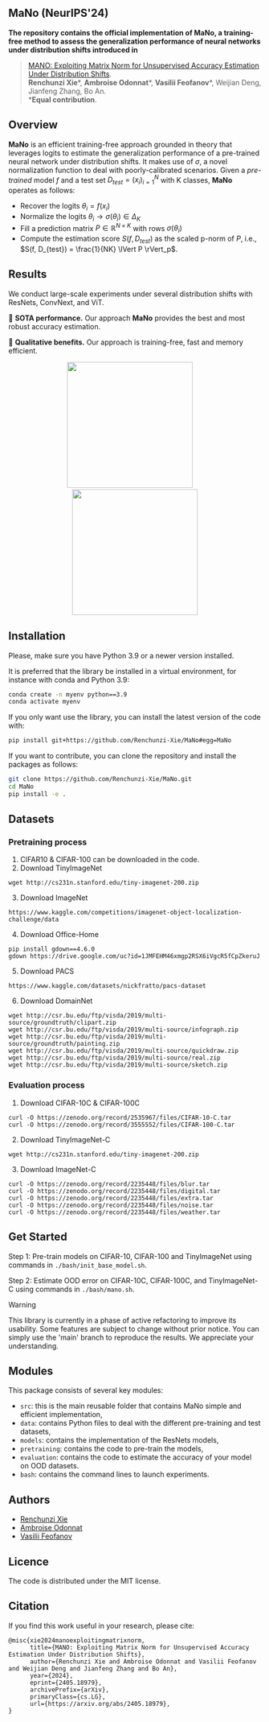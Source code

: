 ## MaNo (NeurIPS'24)
**The repository contains the official implementation of MaNo, a training-free method to assess the generalization performance of neural networks under distribution shifts introduced in** 

>[MANO: Exploiting Matrix Norm for Unsupervised Accuracy Estimation Under Distribution Shifts](https://arxiv.org/pdf/2405.18979).
><br/>**Renchunzi Xie***, **Ambroise Odonnat***, **Vasilii Feofanov***, Weijian Deng, Jianfeng Zhang, Bo An.
<br/>***Equal contribution**.

## Overview
**MaNo** is an efficient training-free approach grounded in theory that leverages logits to estimate the generalization performance of a pre-trained neural network under distribution shifts. It makes use of $\sigma$, a novel normalization function to deal with poorly-calibrated scenarios. Given a *pre-trained* model $f$ and a test set $D_{test} = (x_i)_{i=1}^N$ with K classes, **MaNo** operates as follows:
- Recover the logits $\theta_i = f(x_i)$
- Normalize the logits $\theta_i \to \sigma(\theta_i) \in \Delta_K$
- Fill a prediction matrix $P \in \mathbb{R}^{N \times K}$ with rows $\sigma(\theta_i)$
- Compute the estimation score $S(f, D_{test})$ as the scaled p-norm of $P$, i.e., $S(f, D_{test}) = \frac{1}{NK} \lVert P \rVert_p$.

## Results
We conduct large-scale experiments under several distribution shifts with ResNets, ConvNext, and ViT. 

🥇 **SOTA performance.** Our approach **MaNo** provides the best and most robust accuracy estimation.

🚀 **Qualitative benefits.** Our approach is training-free, fast and memory efficient.
<p align="center">
<img src="https://github.com/user-attachments/assets/b2baa7d4-06b6-4435-9ffc-3b730e9bc76e" height="250"> &nbsp;&nbsp;&nbsp;&nbsp;
<img src="https://github.com/user-attachments/assets/94f84f43-eabe-4d0c-9557-6a22063d2759" height="250">
</p>

## Installation
Please, make sure you have Python 3.9 or a newer version installed.

It is preferred that the library be installed in a virtual environment, for instance with conda and Python 3.9: 
```bash
conda create -n myenv python==3.9
conda activate myenv
```

If you only want use the library, you can install the latest version of the code with:
```bash
pip install git+https://github.com/Renchunzi-Xie/MaNo#egg=MaNo
```

If you want to contribute, you can clone the repository and install the packages as follows:
```bash
git clone https://github.com/Renchunzi-Xie/MaNo.git
cd MaNo
pip install -e .
```

## Datasets
### Pretraining process

1. CIFAR10 & CIFAR-100 can be downloaded in the code. 
2. Download TinyImageNet
```angular2html
wget http://cs231n.stanford.edu/tiny-imagenet-200.zip
```
3. Download ImageNet
```angular2html
https://www.kaggle.com/competitions/imagenet-object-localization-challenge/data
```
4. Download Office-Home
```angular2html
pip install gdown==4.6.0
gdown https://drive.google.com/uc?id=1JMFEHM46xmgp2RSX6iVgcR5fCpZkeruJ
```
5. Download PACS
```angular2html
https://www.kaggle.com/datasets/nickfratto/pacs-dataset
```
6. Download DomainNet
```angular2html
wget http://csr.bu.edu/ftp/visda/2019/multi-source/groundtruth/clipart.zip
wget http://csr.bu.edu/ftp/visda/2019/multi-source/infograph.zip
wget http://csr.bu.edu/ftp/visda/2019/multi-source/groundtruth/painting.zip
wget http://csr.bu.edu/ftp/visda/2019/multi-source/quickdraw.zip
wget http://csr.bu.edu/ftp/visda/2019/multi-source/real.zip
wget http://csr.bu.edu/ftp/visda/2019/multi-source/sketch.zip
```
### Evaluation process
1. Download CIFAR-10C & CIFAR-100C
```angular2html
curl -O https://zenodo.org/record/2535967/files/CIFAR-10-C.tar
curl -O https://zenodo.org/record/3555552/files/CIFAR-100-C.tar
```
2. Download TinyImageNet-C
```angular2html
wget http://cs231n.stanford.edu/tiny-imagenet-200.zip
```
3. Download ImageNet-C
```angular2html
curl -O https://zenodo.org/record/2235448/files/blur.tar
curl -O https://zenodo.org/record/2235448/files/digital.tar
curl -O https://zenodo.org/record/2235448/files/extra.tar
curl -O https://zenodo.org/record/2235448/files/noise.tar
curl -O https://zenodo.org/record/2235448/files/weather.tar
```

## Get Started
Step 1: Pre-train models on CIFAR-10, CIFAR-100 and TinyImageNet using commands in `./bash/init_base_model.sh`.

Step 2: Estimate OOD error on CIFAR-10C, CIFAR-100C, and TinyImageNet-C using commands in `./bash/mano.sh`.

> [!WARNING]
> This library is currently in a phase of active refactoring to improve its usability. Some features are subject to change without prior notice. You can simply use the 'main' branch to reproduce the results. We appreciate your understanding. 
> 

## Modules
This package consists of several key modules:

- ```src```: this is the main reusable folder that contains MaNo simple and efficient implementation,
- ```data```: contains Python files to deal with the different pre-training and test datasets,
- ```models```: contains the implementation of the ResNets models,
- ```pretraining```: contains the code to pre-train the models,
- ```evaluation```: contains the code to estimate the accuracy of your model on OOD datasets.
- ```bash```: contains the command lines to launch experiments.

## Authors
- [Renchunzi Xie](https://scholar.google.com/citations?user=EQSNE-wAAAAJ&hl=zh-CN)
- [Ambroise Odonnat](https://ambroiseodt.github.io/)
- [Vasilii Feofanov](https://vfeofanov.github.io/)

## Licence
The code is distributed under the MIT license.

## Citation
If you find this work useful in your research, please cite:
```
@misc{xie2024manoexploitingmatrixnorm,
      title={MANO: Exploiting Matrix Norm for Unsupervised Accuracy Estimation Under Distribution Shifts}, 
      author={Renchunzi Xie and Ambroise Odonnat and Vasilii Feofanov and Weijian Deng and Jianfeng Zhang and Bo An},
      year={2024},
      eprint={2405.18979},
      archivePrefix={arXiv},
      primaryClass={cs.LG},
      url={https://arxiv.org/abs/2405.18979}, 
}
```
